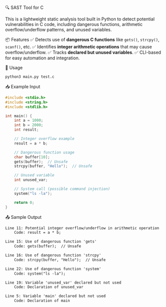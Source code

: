 🔍 SAST Tool for C

This is a lightweight static analysis tool built in Python to detect potential vulnerabilities in C code, including dangerous functions, arithmetic overflow/underflow patterns, and unused variables.

📦 Features
✅ Detects use of **dangerous C functions** like `gets()`, `strcpy()`, `scanf()`, etc.
✅ Identifies **integer arithmetic operations** that may cause overflow/underflow.
✅ Tracks **declared but unused variables**.
✅ CLI-based for easy automation and integration.

🚀 Usage

```bash
python3 main.py test.c
```
📥 Example Input
```c 
#include <stdio.h>
#include <string.h>
#include <stdlib.h>

int main() {
    int a = 1000;
    int b = 2000;
    int result;

    // Integer overflow example
    result = a * b;

    // Dangerous function usage
    char buffer[10];
    gets(buffer);  // Unsafe
    strcpy(buffer, "Hello");  // Unsafe

    // Unused variable
    int unused_var;

    // System call (possible command injection)
    system("ls -la");

    return 0;
}
```
📤 Sample Output
```txt
Line 11: Potential integer overflow/underflow in arithmetic operation
    Code: result = a * b;

Line 15: Use of dangerous function 'gets'
    Code: gets(buffer);  // Unsafe

Line 16: Use of dangerous function 'strcpy'
    Code: strcpy(buffer, "Hello");  // Unsafe

Line 22: Use of dangerous function 'system'
    Code: system("ls -la");

Line 19: Variable 'unused_var' declared but not used
    Code: Declaration of unused_var

Line 5: Variable 'main' declared but not used
    Code: Declaration of main
```
